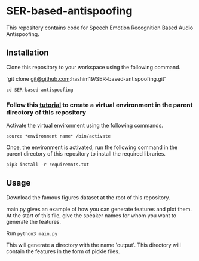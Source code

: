 # SER-based-antispoofing

This repository contains code for Speech Emotion Recognition Based Audio Antispoofing.


## Installation
Clone this repository to your workspace using the following command.

`git clone git@github.com:hashim19/SER-based-antispoofing.git'

`cd SER-based-antispoofing`

### Follow this [tutorial](https://www.freecodecamp.org/news/how-to-setup-virtual-environments-in-python/) to create a virtual environment in the parent directory of this repository

Activate the virtual environment using the following commands. 

`source *environment name* /bin/activate`

Once, the environment is activated, run the following command in the parent directory of this repository to install the required libraries.

`pip3 install -r requiremnts.txt`

## Usage
Download the famous figures dataset at the root of this repository.

main.py gives an example of how you can generate features and plot them. At the start of this file, give the speaker names for whom you want to generate the features.

Run `python3 main.py`

This will generate a directory with the name 'output'. This directory will contain the features in the form of pickle files.

